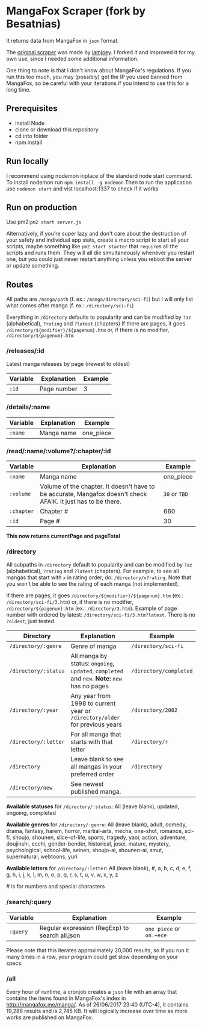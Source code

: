 # MangaFox Scraper (fork by Besatnias)

It returns data from MangaFox in `json` format.

The [original scraper](https://github.com/iamjoey/mangafox-scraper) was made by [iamjoey](https://github.com/iamjoey). I forked it and improved it for my own use, since I needed some additional information.

One thing to note is that I don't know about MangaFox's regulations. If you run this too much, you may (possibly) get the IP you used banned from MangaFox, so be careful with your iterations if you intend to use this for a long time.

## Prerequisites
* install Node
* clone or download this repository
* cd into folder
* npm install

## Run locally
I recommend using nodemon inplace of the standerd node start command. To install nodemon run `npm install -g nodemon`
Then to run the application use `nodemon start` and vist localhost:1337 to check if it works

## Run on production
Use pm2:`pm2 start server.js`

Alternatively, if you're super lazy and don't care about the destruction of your safety and individual app stats, create a macro script to start all your scripts, maybe something like `pm2 start starter` that `require`s all the scripts and runs them. They will all die simultaneously whenever you restart one, but you could just never restart anything unless you reboot the server or update something.

## Routes

All paths are `/manga/path` (f. ex.: `/manga/directory/sci-fi`) but I will only list what comes after manga (f. ex.: `/directory/sci-fi`)

Everything in `/directory` defaults to popularity and can be modified by `?az` (alphabetical), `?rating` and `?latest` (chapters)
If there are pages, it goes `/directory/${modifier}/${pagenum}.htm` or, if there is no modifier, `/directory/${pagenum}.htm`


### /releases/:id

Latest manga releases by page (newest to oldest)

| Variable | Explanation | Example |
| --- | --- | --- |
| `:id` | Page number | 3 |

### /details/:name

| Variable | Explanation | Example |
| --- | --- | --- |
| `:name` | Manga name | one_piece |

### /read/:name/:volume?/:chapter/:id

| Variable | Explanation | Example |
| --- | --- | --- |
| `:name` | Manga name | one_piece |
| `:volume` | Volume of the chapter. It doesn't have to be accurate, Mangafox doesn't check AFAIK. It just has to be there. | `30` or `TBD`|
| `:chapter` | Chapter # | 660 |
| `:id` | Page # | 30 |

**This now returns currentPage and pageTotal**

### /directory

All subpaths in `/directory` default to popularity and can be modified by `?az` (alphabetical), `?rating` and `?latest` (chapters). For example, to see all mangas that start with `x` in rating order, do: `/directory/x?rating`. Note that you won't be able to see the rating of each manga (not implemented).

If there are pages, it goes `/directory/${modifier}/${pagenum}.htm` (ex.: `/directory/sci-fi/3.htm`) or, if there is no modifier, `/directory/${pagenum}.htm` (ex.: `/directory/3.htm`). Example of page number with ordered by latest: `/directory/sci-fi/3.htm?latest`. There is no `?oldest`; just tested.

| Directory | Explanation | Example |
| --- | --- | --- |
| `/directory/:genre` | Genre of manga | `/directory/sci-fi` |
| `/directory/:status` | All manga by status: `ongoing`, `updated`, `completed` and `new`. **Note:** `new` has no pages | `/directory/completed` |
| `/directory/:year` | Any year from 1998 to current year or `/directory/older` for previous years | `/directory/2002` |
| `/directory/:letter` | For all manga that starts with that letter | `/directory/r` |
| `/directory` | Leave blank to see all mangas in your preferred order | `/directory` |
| `/directory/new` | See newest published manga. 

**Available statuses** for `/directory/:status`:
All (leave blank), updated, ongoing, completed

**Available genres** for `/directory/:genre`:
All (leave blank), adult, comedy, drama, fantasy, harem, horror, martial-arts, mecha, one-shot, romance, sci-fi, shoujo, shounen, slice-of-life, sports, tragedy, yaoi, action, adventure, doujinshi, ecchi, gender-bender, historical, josei, mature, mystery, psychological, school-life, seinen, shoujo-ai, shounen-ai, smut, supernatural, webtoons, yuri

**Available letters** for `/directory/:letter`:
All (leave blank), #, a, b, c, d, e, f, g, h, i, j, k, l, m, n, o, p, q, r, s, t, u, v, w, x, y, z

\# is for numbers and special characters

### /search/:query

| Variable | Explanation | Example |
| --- | --- | --- |
| `:query` | Regular expression (RegExp) to search all.json | `one piece` or `on.+ece` |

Please note that this iterates approximately 20,000 results, so if you run it many times in a row, your program could get slow depending on your specs.

### /all

Every hour of runtime, a cronjob creates a `json` file with an array that contains the items found in MangaFox's index in http://mangafox.me/manga/. As of 26/06/2017 23:40 (UTC-4), it contains 19,288 results and is 2,745 KB. It will logically increase over time as more works are published on MangaFox.
